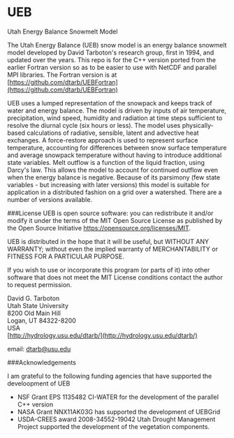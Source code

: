# UEB

Utah Energy Balance Snowmelt Model

The Utah Energy Balance (UEB) snow model is an energy balance snowmelt model developed by David Tarboton's research group, first in 1994, and updated over the years. This repo is for the C++ version ported from the earlier Fortran version so as to be easier to use with NetCDF and parallel MPI libraries. The Fortran version is at [https://github.com/dtarb/UEBFortran](https://github.com/dtarb/UEBFortran)

UEB uses a lumped representation of the snowpack and keeps track of water and energy balance. The model is driven by inputs of air temperature, precipitation, wind speed, humidity and radiation at time steps sufficient to resolve the diurnal cycle (six hours or less). The model uses physically-based calculations of radiative, sensible, latent and advective heat exchanges. A force-restore approach is used to represent surface temperature, accounting for differences between snow surface temperature and average snowpack temperature without having to introduce additional state variables. Melt outflow is a function of the liquid fraction, using Darcy's law. This allows the model to account for continued outflow even when the energy balance is negative. Because of its parsimony (few state variables - but increasing with later versions) this model is suitable for application in a distributed fashion on a grid over a watershed. There are a number of versions available. 

###License
UEB is open source software: you can redistribute it and/or modify it under the terms of the MIT Open Source License as published by the Open Source Initiative https://opensource.org/licenses/MIT.

UEB is distributed in the hope that it will be useful, but WITHOUT ANY WARRANTY; without even the implied warranty of MERCHANTABILITY or FITNESS FOR A PARTICULAR PURPOSE.  

If you wish to use or incorporate this program (or parts of it) into other software that does not meet the MIT License conditions contact the author to request permission.

David G. Tarboton  
Utah State University  
8200 Old Main Hill  
Logan, UT 84322-8200  
USA  
[http://hydrology.usu.edu/dtarb/](http://hydrology.usu.edu/dtarb/) 

email:  dtarb@usu.edu 

###Acknowledgements

I am grateful to the following funding agencies that have supported the develoopment of UEB

* NSF Grant EPS 1135482 CI-WATER for the development of the parallel C++ version
* NASA Grant NNX11AK03G has supported the development of UEBGrid
* USDA-CREES award 2008-34552-19042 Utah Drought Management Project supported the development of the vegetation components.
